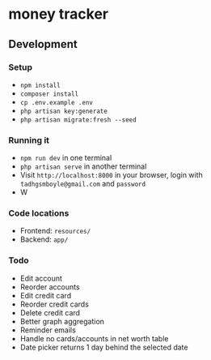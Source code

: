 # money tracker

## Development

### Setup
- `npm install`
- `composer install`
- `cp .env.example .env`
- `php artisan key:generate`
- `php artisan migrate:fresh --seed`

### Running it
- `npm run dev` in one terminal
- `php artisan serve` in another terminal
- Visit `http://localhost:8000` in your browser, login with `tadhgsmboyle@gmail.com` and `password`
- W

### Code locations
- Frontend: `resources/`
- Backend: `app/`

### Todo
- Edit account
- Reorder accounts
- Edit credit card
- Reorder credit cards
- Delete credit card
- Better graph aggregation
- Reminder emails
- Handle no cards/accounts in net worth table
- Date picker returns 1 day behind the selected date
